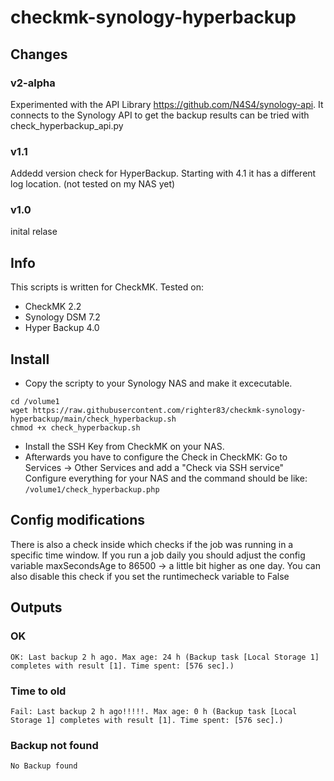 # checkmk-synology-hyperbackup

## Changes

### v2-alpha
Experimented with the API Library https://github.com/N4S4/synology-api. It connects to the Synology API to get the backup results
can be tried with check_hyperbackup_api.py

### v1.1
Addedd version check for HyperBackup. Starting with 4.1 it has a different log location. (not tested on my NAS yet)

### v1.0
inital relase

## Info ##
This scripts is written for CheckMK.
Tested on:
- CheckMK 2.2
- Synology DSM 7.2
- Hyper Backup 4.0

## Install
* Copy the scripty to your Synology NAS and make it excecutable.
```
cd /volume1
wget https://raw.githubusercontent.com/righter83/checkmk-synology-hyperbackup/main/check_hyperbackup.sh
chmod +x check_hyperbackup.sh
```
* Install the SSH Key from CheckMK on your NAS.
* Afterwards you have to configure the Check in CheckMK:
Go to Services -> Other Services and add a "Check via SSH service"
Configure everything for your NAS and the command should be like:
```/volume1/check_hyperbackup.php```

## Config modifications
There is also a check inside which checks if the job was running in a specific time window.
If you run a job daily you should adjust the config variable maxSecondsAge to 86500 -> a little bit higher as one day.
You can also disable this check if you set the runtimecheck variable to False

## Outputs

### OK ###
```
OK: Last backup 2 h ago. Max age: 24 h (Backup task [Local Storage 1] completes with result [1]. Time spent: [576 sec].)
```
### Time to old ###
```
Fail: Last backup 2 h ago!!!!!. Max age: 0 h (Backup task [Local Storage 1] completes with result [1]. Time spent: [576 sec].)
```

### Backup not found ###
```
No Backup found
```
